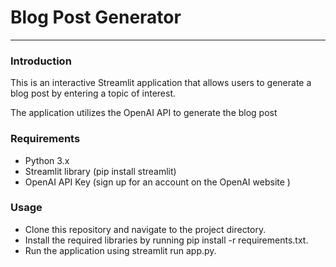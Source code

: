 # Blog Post Generator
***

### Introduction
This is an interactive Streamlit application that allows users to  generate a blog post by entering a topic of interest. 

The application utilizes the OpenAI API to generate the blog post

### Requirements
- Python 3.x 
- Streamlit library (pip install streamlit)
- OpenAI API Key (sign up for an account on the OpenAI website )

### Usage
- Clone this repository and navigate to the project directory.
- Install the required libraries by running pip install -r requirements.txt.
- Run the application using streamlit run app.py.



